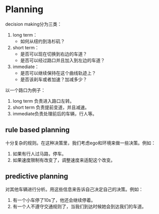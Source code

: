 # Planning

decision making分为三类：

1. long term：
   * 如何从纽约到洛杉矶？
2. short term：
   * 是否可以现在切换到右边的车道？
   * 是否可以经过路口并且加入到左边的车道？
3. immediate：
   * 是否可以继续保持在这个曲线轨迹上？
   * 是否该刹车或者加速？加减多少？



以一个路口为例子：

1. long term 负责进入路口左转。
2. short term 负责提前变道，并且减速。
3. immediate负责处理前后的车辆，行人等。





## rule based planning

十分复杂的规则。在这种决策里，我们考虑ego和环境来做一些决策。例如：

1. 如果有行人过马路，停车。
2. 如果速度限制有改变了，调整速度来适配这个改变。

## predictive planning

对其他车辆进行分析。用这些信息来告诉自己决定自己的决策。例如：

1. 有一个小车停了10s了，他还会继续停着。
2. 有一个人不遵守交通规则了，当我们到达时候她会到达我们的车道。

